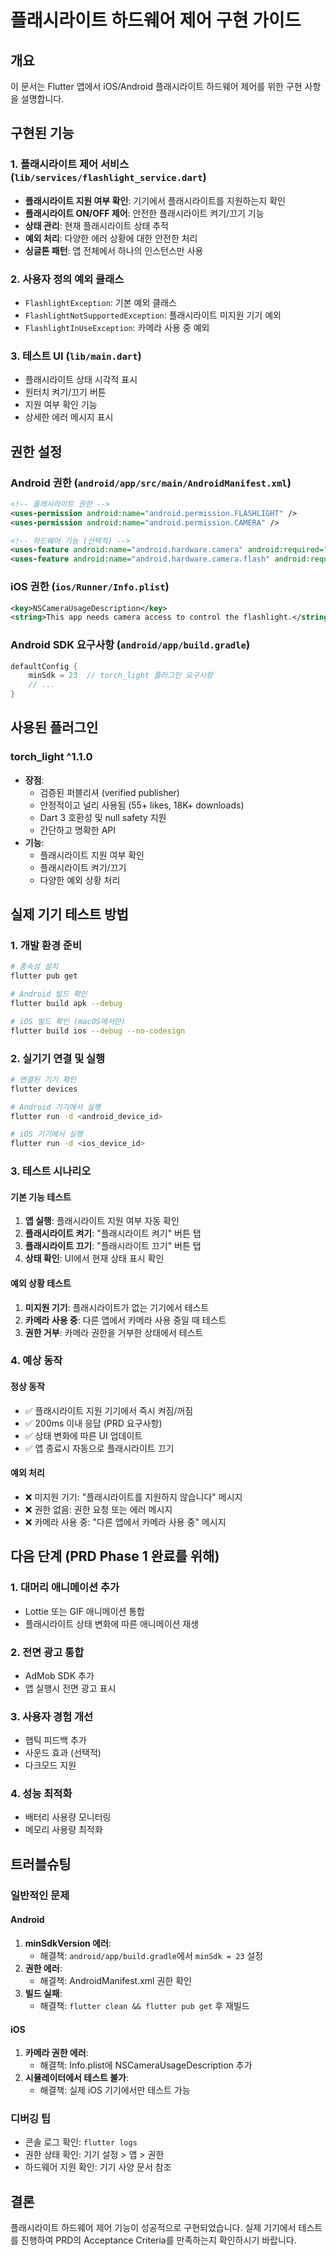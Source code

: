 # 플래시라이트 하드웨어 제어 구현 가이드

## 개요

이 문서는 Flutter 앱에서 iOS/Android 플래시라이트 하드웨어 제어를 위한 구현 사항을 설명합니다.

## 구현된 기능

### 1. 플래시라이트 제어 서비스 (`lib/services/flashlight_service.dart`)

- **플래시라이트 지원 여부 확인**: 기기에서 플래시라이트를 지원하는지 확인
- **플래시라이트 ON/OFF 제어**: 안전한 플래시라이트 켜기/끄기 기능
- **상태 관리**: 현재 플래시라이트 상태 추적
- **예외 처리**: 다양한 에러 상황에 대한 안전한 처리
- **싱글톤 패턴**: 앱 전체에서 하나의 인스턴스만 사용

### 2. 사용자 정의 예외 클래스

- `FlashlightException`: 기본 예외 클래스
- `FlashlightNotSupportedException`: 플래시라이트 미지원 기기 예외
- `FlashlightInUseException`: 카메라 사용 중 예외

### 3. 테스트 UI (`lib/main.dart`)

- 플래시라이트 상태 시각적 표시
- 원터치 켜기/끄기 버튼
- 지원 여부 확인 기능
- 상세한 에러 메시지 표시

## 권한 설정

### Android 권한 (`android/app/src/main/AndroidManifest.xml`)

```xml
<!-- 플래시라이트 권한 -->
<uses-permission android:name="android.permission.FLASHLIGHT" />
<uses-permission android:name="android.permission.CAMERA" />

<!-- 하드웨어 기능 (선택적) -->
<uses-feature android:name="android.hardware.camera" android:required="false" />
<uses-feature android:name="android.hardware.camera.flash" android:required="false" />
```

### iOS 권한 (`ios/Runner/Info.plist`)

```xml
<key>NSCameraUsageDescription</key>
<string>This app needs camera access to control the flashlight.</string>
```

### Android SDK 요구사항 (`android/app/build.gradle`)

```gradle
defaultConfig {
    minSdk = 23  // torch_light 플러그인 요구사항
    // ...
}
```

## 사용된 플러그인

### torch_light ^1.1.0

- **장점**:
  - 검증된 퍼블리셔 (verified publisher)
  - 안정적이고 널리 사용됨 (55+ likes, 18K+ downloads)
  - Dart 3 호환성 및 null safety 지원
  - 간단하고 명확한 API
- **기능**:
  - 플래시라이트 지원 여부 확인
  - 플래시라이트 켜기/끄기
  - 다양한 예외 상황 처리

## 실제 기기 테스트 방법

### 1. 개발 환경 준비

```bash
# 종속성 설치
flutter pub get

# Android 빌드 확인
flutter build apk --debug

# iOS 빌드 확인 (macOS에서만)
flutter build ios --debug --no-codesign
```

### 2. 실기기 연결 및 실행

```bash
# 연결된 기기 확인
flutter devices

# Android 기기에서 실행
flutter run -d <android_device_id>

# iOS 기기에서 실행
flutter run -d <ios_device_id>
```

### 3. 테스트 시나리오

#### 기본 기능 테스트

1. **앱 실행**: 플래시라이트 지원 여부 자동 확인
2. **플래시라이트 켜기**: "플래시라이트 켜기" 버튼 탭
3. **플래시라이트 끄기**: "플래시라이트 끄기" 버튼 탭
4. **상태 확인**: UI에서 현재 상태 표시 확인

#### 예외 상황 테스트

1. **미지원 기기**: 플래시라이트가 없는 기기에서 테스트
2. **카메라 사용 중**: 다른 앱에서 카메라 사용 중일 때 테스트
3. **권한 거부**: 카메라 권한을 거부한 상태에서 테스트

### 4. 예상 동작

#### 정상 동작

- ✅ 플래시라이트 지원 기기에서 즉시 켜짐/꺼짐
- ✅ 200ms 이내 응답 (PRD 요구사항)
- ✅ 상태 변화에 따른 UI 업데이트
- ✅ 앱 종료시 자동으로 플래시라이트 끄기

#### 예외 처리

- ❌ 미지원 기기: "플래시라이트를 지원하지 않습니다" 메시지
- ❌ 권한 없음: 권한 요청 또는 에러 메시지
- ❌ 카메라 사용 중: "다른 앱에서 카메라 사용 중" 메시지

## 다음 단계 (PRD Phase 1 완료를 위해)

### 1. 대머리 애니메이션 추가

- Lottie 또는 GIF 애니메이션 통합
- 플래시라이트 상태 변화에 따른 애니메이션 재생

### 2. 전면 광고 통합

- AdMob SDK 추가
- 앱 실행시 전면 광고 표시

### 3. 사용자 경험 개선

- 햅틱 피드백 추가
- 사운드 효과 (선택적)
- 다크모드 지원

### 4. 성능 최적화

- 배터리 사용량 모니터링
- 메모리 사용량 최적화

## 트러블슈팅

### 일반적인 문제

#### Android

1. **minSdkVersion 에러**:
   - 해결책: `android/app/build.gradle`에서 `minSdk = 23` 설정
2. **권한 에러**:
   - 해결책: AndroidManifest.xml 권한 확인
3. **빌드 실패**:
   - 해결책: `flutter clean && flutter pub get` 후 재빌드

#### iOS

1. **카메라 권한 에러**:
   - 해결책: Info.plist에 NSCameraUsageDescription 추가
2. **시뮬레이터에서 테스트 불가**:
   - 해결책: 실제 iOS 기기에서만 테스트 가능

### 디버깅 팁

- 콘솔 로그 확인: `flutter logs`
- 권한 상태 확인: 기기 설정 > 앱 > 권한
- 하드웨어 지원 확인: 기기 사양 문서 참조

## 결론

플래시라이트 하드웨어 제어 기능이 성공적으로 구현되었습니다. 실제 기기에서 테스트를 진행하여 PRD의 Acceptance Criteria를 만족하는지 확인하시기 바랍니다.
